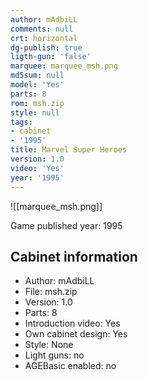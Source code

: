 ```yaml
---
author: mAdbiLL
comments: null
crt: horizontal
dg-publish: true
ligth-gun: 'false'
marquee: marquee_msh.png
md5sum: null
model: 'Yes'
parts: 8
rom: msh.zip
style: null
tags:
- cabinet
- '1995'
title: Marvel Super Heroes
version: 1.0
video: 'Yes'
year: '1995'
---
```


![[marquee_msh.png]]

Game published year: 1995

## Cabinet information

- Author: mAdbiLL
- File: msh.zip
- Version: 1.0
- Parts: 8
- Introduction video: Yes
- Own cabinet design: Yes
- Style: None
- Light guns: no
- AGEBasic enabled: no

